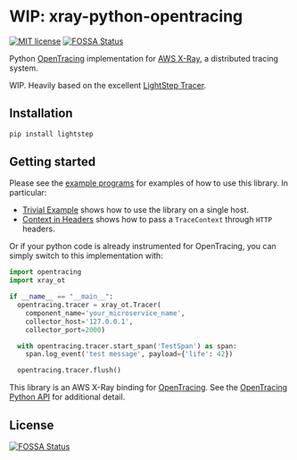# WIP: xray-python-opentracing

[![MIT license](http://img.shields.io/badge/license-MIT-blue.svg)](http://opensource.org/licenses/MIT)
[![FOSSA Status](https://app.fossa.io/api/projects/git%2Bgithub.com%2Fdssrt%2Fxray-python-opentracing.svg?type=shield)](https://app.fossa.io/projects/git%2Bgithub.com%2Fdssrt%2Fxray-python-opentracing?ref=badge_shield)

Python [OpenTracing](http://opentracing.io/) implementation for [AWS X-Ray](http://docs.aws.amazon.com/xray/latest/devguide/aws-xray.html), a distributed tracing system.

WIP. Heavily based on the excellent [LightStep Tracer](https://github.com/lightstep/lightstep-tracer-python).

## Installation

```bash
pip install lightstep
```

## Getting started

Please see the [example programs](examples/) for examples of how to use this library. In particular:

* [Trivial Example](examples/trivial/main.py) shows how to use the library on a single host.
* [Context in Headers](examples/http/context_in_headers.py) shows how to pass a `TraceContext` through `HTTP` headers.

Or if your python code is already instrumented for OpenTracing, you can simply switch to this implementation with:

```python
import opentracing
import xray_ot

if __name__ == "__main__":
  opentracing.tracer = xray_ot.Tracer(
    component_name='your_microservice_name',
    collector_host='127.0.0.1',
    collector_port=2000)

  with opentracing.tracer.start_span('TestSpan') as span:
    span.log_event('test message', payload={'life': 42})

  opentracing.tracer.flush()
```

This library is an AWS X-Ray binding for [OpenTracing](http://opentracing.io/). See the [OpenTracing Python API](https://github.com/opentracing/opentracing-python) for additional detail.



## License
[![FOSSA Status](https://app.fossa.io/api/projects/git%2Bgithub.com%2Fdssrt%2Fxray-python-opentracing.svg?type=large)](https://app.fossa.io/projects/git%2Bgithub.com%2Fdssrt%2Fxray-python-opentracing?ref=badge_large)